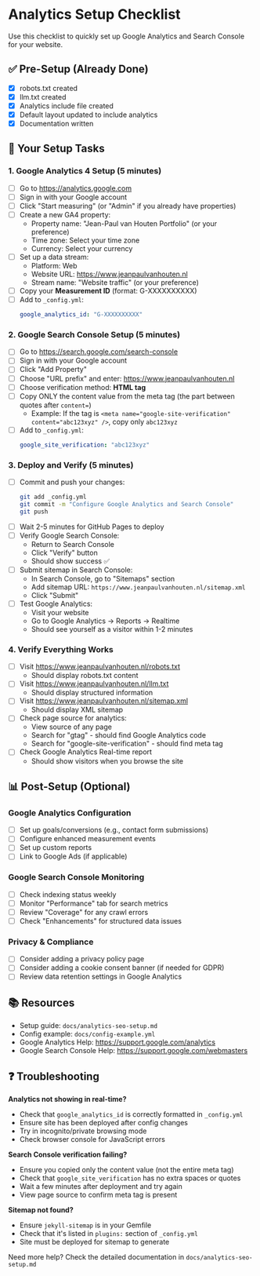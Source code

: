 # Analytics Setup Checklist

Use this checklist to quickly set up Google Analytics and Search Console for your website.

## ✅ Pre-Setup (Already Done)
- [x] robots.txt created
- [x] llm.txt created  
- [x] Analytics include file created
- [x] Default layout updated to include analytics
- [x] Documentation written

## 🔧 Your Setup Tasks

### 1. Google Analytics 4 Setup (5 minutes)

- [ ] Go to https://analytics.google.com
- [ ] Sign in with your Google account
- [ ] Click "Start measuring" (or "Admin" if you already have properties)
- [ ] Create a new GA4 property:
  - Property name: "Jean-Paul van Houten Portfolio" (or your preference)
  - Time zone: Select your time zone
  - Currency: Select your currency
- [ ] Set up a data stream:
  - Platform: Web
  - Website URL: https://www.jeanpaulvanhouten.nl
  - Stream name: "Website traffic" (or your preference)
- [ ] Copy your **Measurement ID** (format: G-XXXXXXXXXX)
- [ ] Add to `_config.yml`:
  ```yaml
  google_analytics_id: "G-XXXXXXXXXX"
  ```

### 2. Google Search Console Setup (5 minutes)

- [ ] Go to https://search.google.com/search-console
- [ ] Sign in with your Google account
- [ ] Click "Add Property"
- [ ] Choose "URL prefix" and enter: https://www.jeanpaulvanhouten.nl
- [ ] Choose verification method: **HTML tag**
- [ ] Copy ONLY the content value from the meta tag (the part between quotes after `content=`)
  - Example: If the tag is `<meta name="google-site-verification" content="abc123xyz" />`, copy only `abc123xyz`
- [ ] Add to `_config.yml`:
  ```yaml
  google_site_verification: "abc123xyz"
  ```

### 3. Deploy and Verify (5 minutes)

- [ ] Commit and push your changes:
  ```bash
  git add _config.yml
  git commit -m "Configure Google Analytics and Search Console"
  git push
  ```
- [ ] Wait 2-5 minutes for GitHub Pages to deploy
- [ ] Verify Google Search Console:
  - Return to Search Console
  - Click "Verify" button
  - Should show success ✅
- [ ] Submit sitemap in Search Console:
  - In Search Console, go to "Sitemaps" section
  - Add sitemap URL: `https://www.jeanpaulvanhouten.nl/sitemap.xml`
  - Click "Submit"
- [ ] Test Google Analytics:
  - Visit your website
  - Go to Google Analytics → Reports → Realtime
  - Should see yourself as a visitor within 1-2 minutes

### 4. Verify Everything Works

- [ ] Visit https://www.jeanpaulvanhouten.nl/robots.txt
  - Should display robots.txt content
- [ ] Visit https://www.jeanpaulvanhouten.nl/llm.txt
  - Should display structured information
- [ ] Visit https://www.jeanpaulvanhouten.nl/sitemap.xml
  - Should display XML sitemap
- [ ] Check page source for analytics:
  - View source of any page
  - Search for "gtag" - should find Google Analytics code
  - Search for "google-site-verification" - should find meta tag
- [ ] Check Google Analytics Real-time report
  - Should show visitors when you browse the site

## 📊 Post-Setup (Optional)

### Google Analytics Configuration
- [ ] Set up goals/conversions (e.g., contact form submissions)
- [ ] Configure enhanced measurement events
- [ ] Set up custom reports
- [ ] Link to Google Ads (if applicable)

### Google Search Console Monitoring  
- [ ] Check indexing status weekly
- [ ] Monitor "Performance" tab for search metrics
- [ ] Review "Coverage" for any crawl errors
- [ ] Check "Enhancements" for structured data issues

### Privacy & Compliance
- [ ] Consider adding a privacy policy page
- [ ] Consider adding a cookie consent banner (if needed for GDPR)
- [ ] Review data retention settings in Google Analytics

## 📚 Resources

- Setup guide: `docs/analytics-seo-setup.md`
- Config example: `docs/config-example.yml`
- Google Analytics Help: https://support.google.com/analytics
- Google Search Console Help: https://support.google.com/webmasters

## ❓ Troubleshooting

**Analytics not showing in real-time?**
- Check that `google_analytics_id` is correctly formatted in `_config.yml`
- Ensure site has been deployed after config changes
- Try in incognito/private browsing mode
- Check browser console for JavaScript errors

**Search Console verification failing?**
- Ensure you copied only the content value (not the entire meta tag)
- Check that `google_site_verification` has no extra spaces or quotes
- Wait a few minutes after deployment and try again
- View page source to confirm meta tag is present

**Sitemap not found?**
- Ensure `jekyll-sitemap` is in your Gemfile
- Check that it's listed in `plugins:` section of `_config.yml`
- Site must be deployed for sitemap to generate

Need more help? Check the detailed documentation in `docs/analytics-seo-setup.md`
